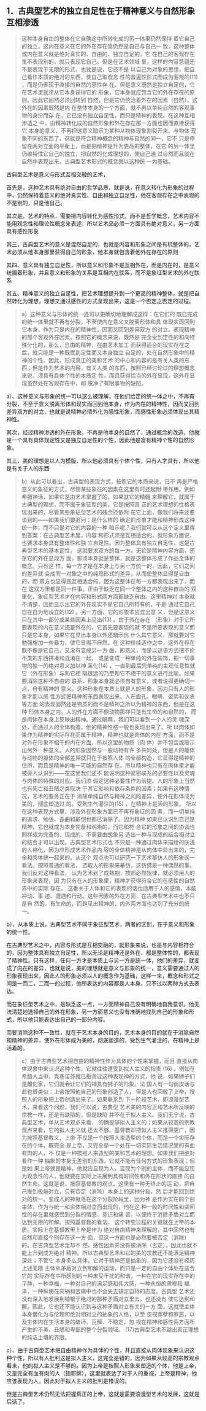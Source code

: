 <h2>1．古典型艺术的独⽴⾃⾜性在于精神意义与⾃然形象互相渗透</h2><blockquote data-pid="LvWCFdOe">这种本⾝⾃由的整体在它⾃确定中所转化成的另⼀体⾥仍然保持 着它⾃⼰的独⽴，这内在意义在它的外在存在⾥仍然是⾃⼰与⾃⼰⼀ 致，这种整体或内在意义就是绝对真实的、⾃由的、独⽴⾃⾜的，它 在⾃⼰的客观存在⾥不表现别的，就只表现它⾃⼰。但是在艺术领域 ⾥，这样的内容意蕴还不是表现于⽆限的形式，也就是说，它还不是 以⾃⼰为对象的思想，把⾃⼰看作本质的绝对的东⻄，使⾃⼰取观念 性的普遍性形式⽽成为客观的(11) ，⽽是仍表现于直接的⾃然的感性存 在。但是意义既然是独⽴⾃⾜的，它在艺术⾥就须从它本⾝获得它的 形象，它本⾝就应包含它的外在存在的原则。因此它固然必须回转到 ⾃然，但是它仍统治着外在的因素（⾃然），这外在的因素既然是内 在整体本⾝的⼀个⽅⾯，就不再以单纯⾃然的客观事物的⾝份⽽存 在，它已没有独⽴⾃⾜性，⽽只是精神的表现。在这种互相渗透之 中，由精神转化成的⾃然形象和外在存在那⼀⽅⾯也因⽽直接获得它 本⾝的意义，不再把这意义暗⽰为某种从物体现象割裂开来、与物体 现象不同的东⻄了。这就是符合精神概念的精神与⾃然的同⼀，它不 只是停留在两对⽴⾯的平衡上，⽽是把精神提升为更⾼的整体，在它 的另⼀体⾥仍维持住它⾃⼰的独⽴，把⾃然的化成理想的，使⾃⼰通 过⾃然⽽且就在⾃然中表现出来。古典型艺术形式的概念就以这种统 ⼀为基础。 </blockquote><p data-pid="RUkoVlDV">古典型艺术是意义与形式互相交融的艺术，</p><p data-pid="WHDBDIaO">首先是，这种艺术具有绝对自由的哲学品质，就是说，在意义转化为形象的过程中，仍然保持着意义的绝对真实性、自由和独立自足性，他在客观存在之中表现的不是别的，只是他自己。</p><p data-pid="8N0Snid_">其次是，艺术的特点，需要把内容转化为感性形式，而不是哲学概念，艺术内容不能用观念性和理论性概念来表述，所以艺术品必须一方面具有绝对意义，另一方面具有感性形象</p><p data-pid="Kg6gobsH">其三，古典型艺术的意义是混然自足的，也就是内容和形象之间是有机整体的，艺术必须从他本身那里获得自己的形象，他本身就包含着他外在存在的原则</p><p data-pid="kN0VZP9Z">其四、意义具有独立自足性，所以意义和形象不是互相外在，而是内在的，是意义统摄着形象，并且意义和形象的关系是互相内在联系，而不是象征型艺术的外在联系</p><p data-pid="UfbMMUNn">其五、精神意义的独立自足性，把艺术理想提升到一个更高的精神整体，就是把自然转化为理想，理想又通过感性的方式呈现出来，这是一个否定之否定的过程。</p><blockquote data-pid="HYj3_0Tj">a）这种意义与形体的统⼀还可以更确切地理解成这样：在它们的 既已完成的统⼀体⾥就不再有分裂，不⾄使内在意义⼜脱离形体和具 体现实⽽回到它本⾝，作为只是内在的精神性，因⽽⼜回到差异双⽅ 的对⽴。表现精神的那个客观外在因素，按照它的概念来说，既然是 完全受到定性的和向特殊分化的，那么，⾃由的精神，在由艺术加⼯ ⽽获得适合的现实存在之后，就只能是⼀种既受到定性⽽⼜本⾝独⽴ ⾃⾜的，处在⾃然形象中的精神的个性。因此，形成真正的美和艺术 的中⼼和内容的是有关⼈类的东⻄；但是作为艺术的内容，有关⼈类 的东⻄，按照已经讨论过的理想概念来说，须具有具体个性的本质定 性，⽽且获得恰当的外在显现，这外在显现虽然处在客观存在中，却 脱净了有限事物的缺陷。</blockquote><p data-pid="9U8TM4w_">a）、这种意义与形象的统一可以这么被理解，在他们给定的统一体之中，不再有分裂，不至于意义脱离形体和现实而回到他本身，作为内在的精神性，因而又回到差异双方的对立，也就是说精神必须外化为感性形象，而感性形象必须体现出其精神性。</p><p data-pid="6HFdwy9R">其次，经过精神渗透的外在形象，不再是他本身的自然了，通过概念的改造，他就是一个具有具体规定性又是独立自足性的个性，因此他是富有精神个性的自然形象。</p><p data-pid="Wlqz-jJ7">其三，美的理想是以人为模版，所以他必须具有个体个性，只有人才具有，所以他是有关于人的东西</p><blockquote data-pid="KmRkNFCY">b）从此可以看出，古典型的表现⽅式，按照它的本质来说，已不 再是严格意义的象征的⽅式，尽管某些象征的因素在这⾥有时还起附 带作⽤。例如希腊神话，如果它是由艺术掌握了的，如果就它的精髓 来理解它，就属于古典型的理想，⽽不属于象征型的美，它是按照真 正的艺术理想的性格表现出来的，尽管某些象征型艺术的残余还依附 在它上⾯，像我们将来还要谈到的——如果我们要追问：是什么样的 确定的形象才能和精神形成这种统⼀体，⽽不只是对它的内容的⼀种 暗⽰呢？我们就可以从这个定义⾥得到答案：在古典型艺术⾥，内容 和形式须是互相适合的，就形象⽅⾯说，也要求本⾝具有整体性和独 ⽴⾃⾜性。因为整体具有独⽴⾃⾜性，这是古典型艺术的基本定性， 这就要求双⽅的每⼀⽅，⽆论是精神内容⽅⾯，还是它的外在显现⽅ ⾯，都须本⾝就是整体，就是这整体形成了作品全体的概念。只有这 样，每⼀⽅才是在本⾝上与另⼀⽅统⼀的，因此，它们之间的差异就 变成同⼀对象之中的纯然形式的差异，从⽽使整体显得是⾃由的，⽽ 双⽅也显得是互相适合的，因为这整体在每⼀⽅都表现出来了，⽽在 这双⽅⾥都是同⼀件事。正由于缺乏在同⼀个整体之内的这种⾃由的 双重化，象征型艺术才在内容和形式两⽅⾯都缺乏⾃由。这⾥精神对 本⾝就不清楚，因⽽显⽰出它的外在现实不是它⾃⼰所特有的，不是 通过它⾃⼰⾃在⾃为地设⽴的(12) 。另⼀⽅⾯，它的形象本应显出意 义，但是这意义只在其中⼀部分或某些因素上⻅出(13) 。由于外在存在 （形象）对于它所要表现的内在意义还是外在的，它⾸先要表现的就 不是所要表现的意义⽽只是它本⾝，如果它在显出本⾝以外还暗⽰出 什么其它意义，那就要对它勉强施加⼀些暴⼒，使它显得不⾃然。在 这种矫揉造作之中，这外在存在既不像是它⾃⼰，⼜没有变成另⼀⽅ ⾯，即意义，⽽是以谜语⽅式把不伦不类的东⻄拼凑和混淆在⼀起， 或是变成⼀种单纯的外在装饰，把⼀切事物的独⼀的绝对意义加以神 圣化(14) ，⼀直到最后凭单纯的主观任意性就它（外在形象）与和它相 隔很远的乃⾄和它不相⼲的意义进⾏⽐喻。如果要消除这种不⾃由的 联系，形象本⾝就必须⾃有意义，或者说得更确切⼀点，⾃有精神的 意义。这种形象在本质上就是⼈的形象，因为只有⼈的形象才能以感 性⽅式把精神的东⻄表现出来。⼈在⾯孔、眼睛、姿势和仪表等⽅⾯ 的表现固然还是物质的⽽不是精神之所以为精神的东⻄，但是在这种 形体本⾝之内，⼈的外在⽅⾯不像动物那样只是有⽣命的和⾃然的， ⽽是⾁体在本⾝上反映出精神。通过眼睛，我们可以看到⼀个⼈的灵 魂深处，⽽通过⼈的全体构造，他的精神性格⼀般也表现出来了。所 以⾁体如果作为精神的实际存在⽽属于精神，精神也就是⾁体的内在 ⽅⾯，⽽不是对外在形象不相⼲的内在⽅⾯，所以这⾥的物质（⾁ 体）并不包含或暗⽰出另外⼀种意义。⼈的形象固然与⼀般动物有许 多共同处，但是⼈的躯体与动物的躯体的全部差异就只在于按照⼈体 的全部构造，它显得是精神的住所，⽽且是精神的唯⼀可能的⾃然存 在。所以精神也只有在⾁体⾥才能被旁⼈认识到——在这⾥我们还不 能说明这种紧密联系的必要性以及灵魂与⾁体的特殊的对应。我们须 假定这种必要性作为前提。⼈的形象上当然也有死亡和丑陋之类取决 于其它影响和依存条件的因素；如果有这种情况，艺术的要务正在于 消除单纯⾃然与精神之间的差异，使外在形体成为美的，彻底塑造过 的，受到⽣⽓灌注的(15) ，在精神上是活的形象。 所以在这种表现⽅式⾥，涉及外在形象⽅⾯已不再有象征的因 素，⽽⼀切单纯的追求、勉强、歪曲和颠倒也都已消除了。因为精神 如果已认识到⾃⼰是精神，它也就成为本⾝完备和明晰的，⽽它和符 合它的形象之间的协调也同样成为完备的、现成的，不需要由想象另 造出⼀种与现成的结合相对⽴的结合才可以出现。古典型艺术形式也 不只是⼀种通过⾁体来描绘的肤浅的⼈格化，因为应形成艺术作品内 容的全体精神是从⾁体中显出来的，完全和⾁体统⼀起来的。从这个 观点也可以研究⼀下艺术摹仿⼈的形象这⼀看法。按照普通的看法， 选取⼈的形象来摹仿，这仿佛是⼀种偶然的事。我们反对这种看法， 认为艺术到了成熟期，按照必然规律，就必须⽤⼈的形象来表现，因 为只有在⼈的形象⾥，精神才获得符合它的在感性的⾃然界中的实际 存在。 这番关于⼈体和它的表现的话也适⽤于⼈的感情，本能冲动、事 迹、遭遇和⾏动。这些因素的外在⽅⾯，在古典型艺术中也不只是⾃ 然的、有⽣命的，⽽是⻅出精神的，内外两⽅⾯也达到了充分的统 ⼀。 </blockquote><p data-pid="ScznLe8V">b）、从本质上说，古典型艺术不同于象征型艺术，两者的区别，在于意义和形象的统一性。</p><p data-pid="hKOqjx21">在古典型艺术之中，内容与形式是互相交融的，就形象来说，也是与内容相符合的，因为整体具有独立自足性，所以无论是精神还是外在，都是整体性的，都表现了精神性。只有这样，任何一方才是本质上与另一方是统一体，他们的差异，就变成了内在的差异，也就是说，美的理想就是意义与形象的统一，意义需要通过人的形象表现出来，因此人的形象必须以人的概念作为基础，这样一来，概念和形式之间是一而二，二而一的过程，他所表达的内容都是人本身，只不过以两种方式去表达。</p><p data-pid="_X9lIdH0">而在象征型艺术之中，是缺乏这一点，一方面精神自己没有明确地自我意识，他无法清楚地选择自己的外在形象，另一方面意义也没有准确地找到自己的形象和形式，所以他只能表达出自己的一部分内容。</p><p data-pid="xHNlEFf2">而要消除这种不一致性，就在于艺术本身的目的，艺术本身的目的就在于消除自然和精神的差异，使外在形体成为美的，彻底塑造的，受到生气灌注的，在精神上是活着的。</p><blockquote data-pid="suYJMRpN">c）由于古典型艺术把⾃由的精神性作为具体的个性来掌握，⽽且 直接从⾁体现象中来认识这种个性，它就往往遭受到拟⼈主义的指责 (16) 。例如在希腊⼈当中，克塞诺芬就已指责过这种表现神的⽅式，他 说，如果狮⼦们是雕刻家，它们就会让它们的神具有狮⼦的形象。法 国⼈有⼀句俏⽪话与此也很类似：上帝按照他⾃⼰的形象创造了⼈， 但是⼈也回敬了上帝，按照⼈的形象把上帝创造出来了。如果联系到 下⼀阶段艺术，即浪漫型艺术，来看这个问题，我们可以说，古典型 艺术美的内容正和艺术所反映的宗教⼀样，还是有缺陷的，但是缺陷 并不在于拟⼈主义。我们⽆宁说，古典型艺术，单从艺术观点来看， 的确是够拟⼈主义的；如果从较⾼的宗教观点来看，它的拟⼈主义就 还太不够。基督教却把拟⼈主义推得更⼴，因为按照基督教义，上帝 不仅是⼀个按照⼈来造型的个体，⽽是⼀个实际存在的个体，既完全 是上帝，⼜完全是⼀个处在⼀切实际⽣活情况⾥的有⾎有⾁的⼈，不 仅是⼀种按照⼈来造型的美和艺术的理想。如果我们把绝对看作⼀种 抽象的本⾝⽆差别的东⻄，它就不能有任何⽅式的形象表现；但是如 果上帝就是精神，他就应显现为⼈，显现为个别的主体，⽽不能显现 为观念性的⼈，他就要在实际上进展到具有时间性和外在形状的直接 的⾃然⽣命。这就是说，按照基督教的观点，这⾥有⼀种⽆终⽌的运 动，把⾃⼰推到极端对⽴，只有否定（消除）本⾝上的这种分裂，然 后才能回到绝对的统⼀。变成⼈的神就落在这个分裂阶段⾥，因为神 是作为实在的个别主体，作为与统⼀和实体相对⽴⽽出现的，他在这 种⼀般的时间性和空间性的存在⾥就感受到分裂的情感、意识和痛 苦，以便终于消除⽭盾对⽴⽽达到⽆限的和解。按照基督教的看法， 这个转变过程的关键就在上帝的本质。实际上在基督教⾥上帝是作为 绝对⾃由精神来理解的，其中固然也有⾃然和直接个别存在这⼀⽅ ⾯，但这⼀⽅⾯也是必然要被否定（消除）的。在古典型艺术⾥却不 然，感性因素并没有被消除（否定），因此也就不能上升到成为绝对 精神。所以古典型艺术和它的美的宗教还不能满⾜精神深处；不管它 本⾝多么具体，它对于精神还是抽象的，因为它还没有经历上述⽆限 主体从⽭盾对⽴到和解的运动，⽽只是⼀定的⾃由个体处在适合它的 实际存在中所感到的⼀种未受⼲扰的和谐，⼀种在它的现实存在中的 平静，⼀种幸福，⼀种对⾃⼰的满⾜感和伟⼤感，⼀种永恒的肃穆和 福泽，⼀种纵使在灾祸和苦痛中也不会失去镇定⾃持的态度。古典型 艺术还没有深⼊地发展到植根于绝对的那种⽭盾对⽴⾥去，也还没有 使它达到和解。因此，它也还不能认识到与这种⽭盾对⽴有关的⼀⽅ ⾯，这就使主体本⾝僵化为与伦理和绝对相对⽴的抽象的⼈格，以⾄ 忽视罪孽和罪恶，以及主体内在⽣活本⾝的破坏、⽡解、不稳定，忽 视在精神和感性两⽅⾯所产⽣的不美、丑陋和卑鄙的整个分裂领域。 (17)古典型艺术不越出真正理想的纯洁⼟壤的界限。</blockquote><p data-pid="qspEBPlz">c）、由于古典型艺术把自由精神作为具体的个性，并且直接从肉体现象来认识这种个性，所以有人批判这是拟人主义，这完全是错的，因为如果从较高的宗教观点看来，他的拟人主义是不够的。因为上帝是按照人形象来塑造的个体，他是上帝，又是完全有血有肉的人（指耶稣），这里就表达了对于人的重视，上帝是精神，他应该表现为人，因此对于拟人主义的批判是错误的。</p><p data-pid="aY2RQh1G">但是古典型艺术仍然无法把握真正的上帝，这就是需要浪漫型艺术的发展，这就是后话了。</p><p></p>